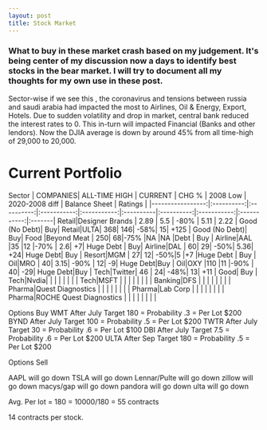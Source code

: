 ```yaml
---
layout: post
title: Stock Market
---
```


### What to buy in these market crash based on my judgement. It's being center of my discussion now a days to identify best stocks in the bear market. I will try to document all my thoughts for my own use in these post.


Sector-wise if we see this , the coronavirus and tensions between russia and saudi arabia had impacted the most to Airlines, Oil & Energy, Export, Hotels. Due to sudden volatility and drop in market, central bank reduced the interest rates to 0. This in-turn will impacted Financial (Banks and other lendors). Now the DJIA average is down by around 45% from all time-high of 29,000 to 20,000. 

<!-- 
| DOW JONES <newline> COMPANIES| ALL-TIME <newline> HIGH 	| CURRENT   | CHG  %  | 2008 <newline> Low      | 2020-2008 <newline> diff     | Balance <newline> Sheet   | Ratings   |
|-----------------:|:----------:|:----------:|:-----------:|:-----------:|:----------|:----------:|:-----------:|:-----------:|:-------|
Walt Disney Co. | 153| 95| -38%| 15| +80| Analyze| |
Nike Inc.  | 100| 70| -30%| 10 | +60| Analyze | |
Microsoft Corp.	 |174| 140| -20%| 15| +125| Good| | |
Goldman Sachs Group Inc. | 273| 148| -46% | 47| +101 | Analyze | |
Visa Inc. | 210 | 155 | -26% | 10| +145 | Analyze | |
Cisco Systems Inc. | 57 | 38| -33%| 15| +23| Analyze | |
United Technologies Corp. | | | | | | | |
JPMorgan Chase & Co. | | | | | | | |
UnitedHealth Group Inc. | | | | | | | |
Walmart Inc. | 122 | 122| 0%| 43| +79| Analyze | |
Intel Corp. | 70 | 46| -34% | 12| +34| Analyze| |
Travelers Cos. Inc. | | | | | | | |
Home Depot Inc. | | | | | | | |
Exxon Mobil Corp. | | | | | | | |
Chevron Corp.	 | | | | | | | |
3M Co. | | | | | | | |
Apple Inc. | | | | | | | |
Merck & Co. Inc. | 90 | 72 | -20%|20| +48| Analyze | |
American Express Co. | | | | | | | |
Verizon Communications Inc.	 | | | | | | | |
International Business Machines Corp. | | | | | | | |
Procter & Gamble Co. | | | | | | | |
Boeing Co. | 441| 100| -75% | 30| +70| Analyze | |
Caterpillar Inc. | | | | | | | |
Johnson & Johnson | | | | | | | |
Pfizer Inc. | | | | | | | |
Coca-Cola Co. | | | | | | | |
Walgreens Boots Alliance Inc.| | | | | | | | 
Costco | 324| 305| -5%| 41| +264| Analyze| |  -->


<newline>

# Current Portfolio
<newline>

Sector |  COMPANIES| ALL-TIME <newline> HIGH 	| CURRENT   | CHG  %  | 2008 <newline> Low      | 2020-2008 <newline> diff     | Balance <newline> Sheet   | Ratings   |
|-----------------:|:----------:|:----------:|:-----------:|:-----------:|:----------|:----------:|:-----------:|:-----------:|:-------|
Retail|Designer Brands | 2.89 | 5.5 | -80% | 5.11 | 2.22 | Good (No Debt)| Buy|
Retail|ULTA| 368| 146| -58%| 15| +125 | Good (No Debt)| Buy| 
Food |Beyond Meat | 250| 68|-75% |NA |NA |Debt | Buy | 
Airline|AAL |35 |12 |-70% | 2.6| +7| Huge Debt | Buy| 
Airline|DAL | 60| 29| -50%| 5.36| +24| Huge Debt| Buy | 
Resort|MGM | 27| 12| -50%|5 |+7 |Huge Debt | Buy | 
Oil|MRO | 40| 3.15| -90% | 12| -9| Huge Debt|Buy | 
Oil|OXY |110 |11 |-90% | 40| -29| Huge Debt|Buy | 
Tech|Twitter| 46 | 24| -48%| 13| +11 | Good| Buy | 
Tech|Nvdia| | | | | | | | 
Tech|MSFT | | | | | | | | 
Banking|DFS | | | | | | | | 
Pharma|Quest Diagnostics | | | | | | | | 
Pharma|Lab Corp | | | | | | | | 
Pharma|ROCHE Quest Diagnostics | | | | | | | | 



Options Buy
WMT After July Target 180   = Probability .3  = Per Lot $200
BYND After July Target 100  = Probability .5  = Per Lot $200
TWTR After July Target 30   = Probability .6  = Per Lot $100
DBI After July Target 7.5   = Probability .6  = Per Lot $200
ULTA After Sep Target 180   = Probability .5  = Per Lot $200

Options Sell

AAPL will go down
TSLA will go down
Lennar/Pulte will go down
zillow will go down
macys/gap will go down
pandora will go down
ulta will go down



Avg. Per lot = 180 
= 10000/180 =  55 contracts

14 contracts per stock.
